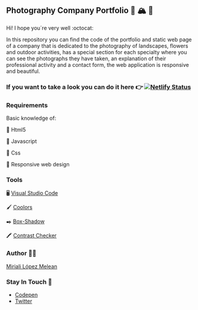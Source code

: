 ## Photography Company Portfolio :camera_flash: :mountain_snow: :open_file_folder:

Hi! I hope you´re very well :octocat:

In this repository you can find the code of the portfolio and static web page of a company that is dedicated to the photography of landscapes, flowers and outdoor activities, has a special section for each specialty where you can see the photographs they have taken, an explanation of their professional activity and a contact form, the web application is responsive and beautiful.

### If you want to take a look you can do it here :point_right:  [![Netlify Status](https://api.netlify.com/api/v1/badges/488db397-2068-4270-b1c4-2f0d326a9252/deploy-status)](https://noonestudio.netlify.app/)

### Requirements

Basic knowledge of:

:star2: Html5

:star2: Javascript

:star2: Css

:star2: Responsive web design

### Tools
:desktop_computer:  [Visual Studio Code](https://code.visualstudio.com/) 

:paintbrush:  [Coolors](https://coolors.co/) 

:black_nib:  [Box-Shadow](https://codepen.io/sdthornton/pen/wBZdXq) 

:crayon:  [Contrast Checker](https://webaim.org/resources/contrastchecker/) 

### Author :woman_technologist:
[Miriali López Melean](https://github.com/Miriali) 

### Stay In Touch :purple_heart:
- [Codepen](https://codepen.io/Miriali) 
- [Twitter](https://twitter.com/miriali_dev)
